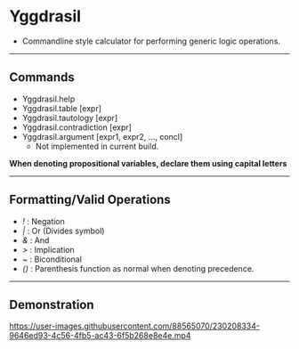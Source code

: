 # Yggdrasil
- Commandline style calculator for performing generic logic operations.
______________________________________________________
## Commands
- Yggdrasil.help
- Yggdrasil.table         [expr]
- Yggdrasil.tautology     [expr]
- Yggdrasil.contradiction [expr]
- Yggdrasil.argument      [expr1, expr2, ..., concl]
  - Not implemented in current build.

**When denoting propositional variables, declare them using capital letters**
______________________________________________________
## Formatting/Valid Operations
- *!*   : Negation
- *|*   : Or (Divides symbol)
- *&*   : And
- *>*   : Implication
- *~*   : Biconditional
- *()*  : Parenthesis function as normal when denoting precedence.
______________________________________________________
## Demonstration
https://user-images.githubusercontent.com/88565070/230208334-9646ed93-4c56-4fb5-ac43-6f5b268e8e4e.mp4
